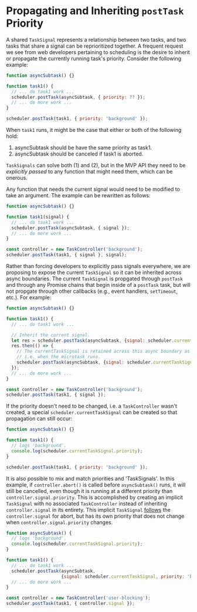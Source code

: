 # Propagating and Inheriting `postTask` Priority

A shared `TaskSignal` represents a relationship between two tasks, and two tasks
that share a signal can be reprioritized together. A frequent request we see
from web developers pertaining to scheduling is the desire to inherit or
propagate the currently running task's priority. Consider the following example:

```javascript
function asyncSubtask() {}

function task1() {
  // ... do task1 work ...
  scheduler.postTask(asyncSubtask, { priority: ?? });
  // ... do more work ...
}

scheduler.postTask(task1, { priority: 'background' });
```

When `task1` runs, it might be the case that either or both of the following hold:
1. asyncSubtask should be have the same priority as task1.
2. asyncSubtask should be canceled if task1 is aborted.

`TaskSignals` can solve both (1) and (2), but in the MVP API they need to be
*explicitly passed* to any function that might need them, which can be onerous.

Any function that needs the current signal would need to be modified to take an
argument. The example can be rewritten as follows:

```javascript
function asyncSubtask() {}

function task1(signal) {
  // ... do task1 work ...
  scheduler.postTask(asyncSubtask, { signal });
  // ... do more work ...
}

const controller = new TaskController('background');
scheduler.postTask(task1, { signal }, signal);
```

Rather than forcing developers to explicitly pass signals everywhere, we are
proposing to expose the current `TaskSignal` so it can be inherited across async
boundaries. The current `TaskSignal` is propgated through `postTask` and
through any Promise chains that begin inside of a `postTask` task, but will not
propgate through other callbacks (e.g., event handlers, `setTimeout`, etc.).
For example:

```javascript
function asyncSubtask() {}

function task1() {
  // ... do task1 work ...

  // Inherit the current signal.
  let res = scheduler.postTask(asyncSubtask, {signal: scheduler.currentTaskSignal});
  res.then(() => {
    // The currentTaskSignal is retained across this async boundary as well,
    // i.e. when the microtask runs.
    scheduler.postTask(asyncSubtask, {signal: scheduler.currentTaskSignal});
  });
  // ... do more work ...
}

const controller = new TaskController('background');
scheduler.postTask(task1, { signal });
```

If the priority doesn't need to be changed, i.e. a `TaskController` wasn't
created, a special `scheduler.currentTaskSignal` can be created so that
propagation can still occur:

```javascript
function asyncSubtask() {}

function task1() {
  // logs 'background'.
  console.log(scheduler.currentTaskSignal.priority);
}

scheduler.postTask(task1, { priority: 'background' });
```

It is also possible to mix and match priorities and 'TaskSignals'.
In this example, if `controller.abort()` is called before `asyncSubtask()`
runs, it will still be cancelled, even though it is running at a different
priority than `controller.signal.priority`. This is accomplished by creating an
implicit `TaskSignal` with no associated `TaskController` instead of inheriting
`controller.signal` in its entirety. This implicit `TaskSignal`
[follows](https://dom.spec.whatwg.org/#abortsignal-follow) the
`controller.signal` for abort, but has its own priority that does not change
when `controller.signal.priority` changes.

```javascript
function asyncSubtask() {
  // logs 'background'.
  console.log(scheduler.currentTaskSignal.priority);
}

function task1() {
  // ... do task1 work ...
  scheduler.postTask(asyncSubtask,
                     {signal: scheduler.currentTaskSignal, priority: 'background'});
  // ... do more work ...
}

const controller = new TaskController('user-blocking');
scheduler.postTask(task1, { controller.signal });
```

